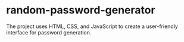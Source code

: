 # random-password-generator
 The project uses HTML, CSS, and JavaScript to create a user-friendly interface for password generation.
